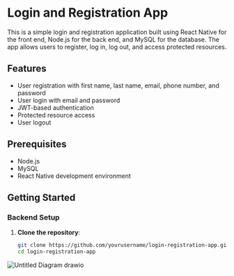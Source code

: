 # Login and Registration App

This is a simple login and registration application built using React Native for the front end, Node.js for the back end, and MySQL for the database. The app allows users to register, log in, log out, and access protected resources.

## Features

- User registration with first name, last name, email, phone number, and password
- User login with email and password
- JWT-based authentication
- Protected resource access
- User logout

## Prerequisites

- Node.js
- MySQL
- React Native development environment

## Getting Started

### Backend Setup

1. **Clone the repository**:

   ```bash
   git clone https://github.com/yourusername/login-registration-app.git
   cd login-registration-app

![Untitled Diagram drawio](https://github.com/user-attachments/assets/9c6c7f54-e5cf-4f52-ae53-19dfad8f6a6e)
